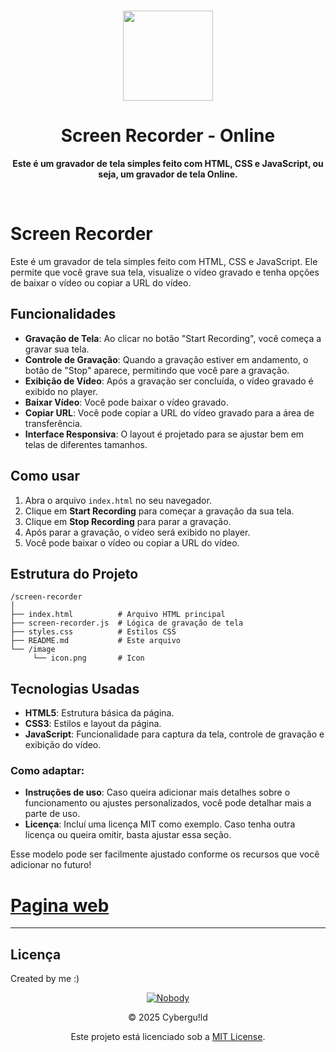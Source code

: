 <br>

<div align="center">

[<img src="https://raw.githubusercontent.com/JempUnkn/webtv-beta/refs/heads/main/app-icon.png" width="144"/>](https://github.com/jempunkn)

  <h1 align="center">Screen Recorder - Online</h1>

  <p align="center">
    <strong>Este é um gravador de tela simples feito com HTML, CSS e JavaScript, ou seja, um gravador de tela Online.</strong>
  </p>
<br>
</div>

# Screen Recorder
Este é um gravador de tela simples feito com HTML, CSS e JavaScript. Ele permite que você grave sua tela, visualize o vídeo gravado e tenha opções de baixar o vídeo ou copiar a URL do vídeo.


## Funcionalidades

- **Gravação de Tela**: Ao clicar no botão "Start Recording", você começa a gravar sua tela.
- **Controle de Gravação**: Quando a gravação estiver em andamento, o botão de "Stop" aparece, permitindo que você pare a gravação.
- **Exibição de Vídeo**: Após a gravação ser concluída, o vídeo gravado é exibido no player.
- **Baixar Vídeo**: Você pode baixar o vídeo gravado.
- **Copiar URL**: Você pode copiar a URL do vídeo gravado para a área de transferência.
- **Interface Responsiva**: O layout é projetado para se ajustar bem em telas de diferentes tamanhos.

## Como usar

1. Abra o arquivo `index.html` no seu navegador.
2. Clique em **Start Recording** para começar a gravação da sua tela.
3. Clique em **Stop Recording** para parar a gravação.
4. Após parar a gravação, o vídeo será exibido no player.
5. Você pode baixar o vídeo ou copiar a URL do vídeo.

## Estrutura do Projeto

```
/screen-recorder
│
├── index.html          # Arquivo HTML principal
├── screen-recorder.js  # Lógica de gravação de tela
├── styles.css          # Estilos CSS
├── README.md           # Este arquivo
└── /image               
     └── icon.png       # Icon 
```

## Tecnologias Usadas

- **HTML5**: Estrutura básica da página.
- **CSS3**: Estilos e layout da página.
- **JavaScript**: Funcionalidade para captura da tela, controle de gravação e exibição do vídeo.
 

### Como adaptar:
- **Instruções de uso**: Caso queira adicionar mais detalhes sobre o funcionamento ou ajustes personalizados, você pode detalhar mais a parte de uso.
- **Licença**: Incluí uma licença MIT como exemplo. Caso tenha outra licença ou queira omitir, basta ajustar essa seção.

Esse modelo pode ser facilmente ajustado conforme os recursos que você adicionar no futuro!

# [Pagina web](https://jempunkn.github.io/ScreenRecorder)

---
## Licença
Created by me :)
<div align="center">

 [![Nobody](https://i.ibb.co/JqCcwCm/Turbo-Granny-29-Infobox-29.png)](https://github.com/JempUnkn)

© 2025 Cybergu!ld

Este projeto está licenciado sob a [MIT License](LICENSE).
</div>
